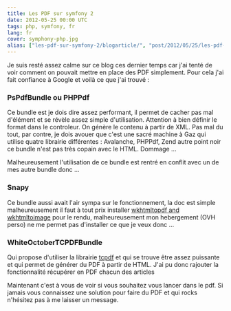 ```yaml
---
title: Les PDF sur symfony 2
date: 2012-05-25 00:00 UTC
tags: php, symfony, fr
lang: fr
cover: symphony-php.jpg
alias: ["les-pdf-sur-symfony-2/blogarticle/", "post/2012/05/25/les-pdf-sur-symfony-2/"]
---
```


Je suis resté assez calme sur ce blog ces dernier temps car j'ai tenté
de voir comment on pouvait mettre en place des PDF simplement. Pour cela
j'ai fait confiance à Google et voilà ce que j'ai trouvé : 

### PsPdfBundle ou PHPPdf

Ce bundle est je dois dire assez performant, il permet de cacher pas mal
d'élément et se révèle assez simple d'utilisation. Attention à bien
définir le format dans le controleur. On génère le contenu à partir de
XML. Pas mal du tout, par contre, je dois avouer que c'est une sacré
machine à Gaz qui utilise quatre librairie différentes : Avalanche,
PHPPdf, Zend autre point noir ce bundle n'est pas très copain avec le
HTML. Dommage ...

Malheureusement l'utilisation de ce bundle est rentré en conflit avec un
de mes autre bundle donc ...

### Snapy 

Ce bundle aussi avait l'air sympa sur le fonctionnement, la doc est
simple malheureusement il faut à tout prix
installer [wkhtmltopdf and wkhtmltoimage](http://code.google.com/p/wkhtmltopdf/) pour le rendu, malheureusement mon hebergement (OVH perso) ne me permet pas d'installer
ce que je veux donc ...

### WhiteOctoberTCPDFBundle

Qui propose d'utiliser la librairie [tcpdf](tcpdf.org) et qui se trouve
être assez puissante et qui permet de générer du PDF à partir de HTML.
J'ai pu donc rajouter la fonctionnalité récupérer en PDF chacun des
articles

Maintenant c'est à vous de voir si vous souhaitez vous lancer dans le
pdf. Si jamais vous connaissez une solution pour faire du PDF et qui
rocks n'hésitez pas à me laisser un message.